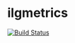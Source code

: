 ilgmetrics
==========

[![Build Status](https://travis-ci.org/jjcorrea/kanban-metrics.png?branch=master)](https://travis-ci.org/jjcorrea/kanban-metrics)
